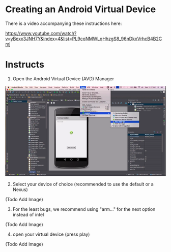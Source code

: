 # Creating an Android Virtual Device

There is a video accompanying these instructions here:

https://www.youtube.com/watch?v=yBexx3JNH7Y&index=4&list=PL9coNMWLqHhzgS8_96nDkxVrhcB4B2Cmj

# Instructs

1) Open the Android Virtual Device (AVD) Manager

![img](.images/open-avd-manager.png)

2) Select your device of choice (recommended to use the default or a Nexus)

(Todo Add Image)

3) For the least bugs, we recommend using "arm..." for the next option instead of intel

(Todo Add Image)

4) open your virtual device (press play)

(Todo Add Image)
